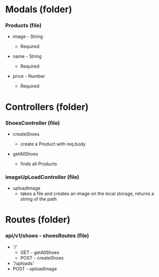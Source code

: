 # Modals (folder)

### Products (file)
- image - String 
    - Required 

- name - String 
    - Required 

- price - Number 
     - Required 

# Controllers (folder)


### ShoesController (file)

- createShoes
    - create a Product with req.body

- getAllShoes
    - finds all Products 


### imageUpLoadController (file)

- uploadImage 
     - takes a file and creates an image on the local storage, returns a string of the path 

# Routes (folder) 

### api/v1/shoes - shoesRoutes (file)
- '/'
    - GET - getAllShoes 
    - POST - createShoes
- '/uploads'
 - POST - uploadImage

